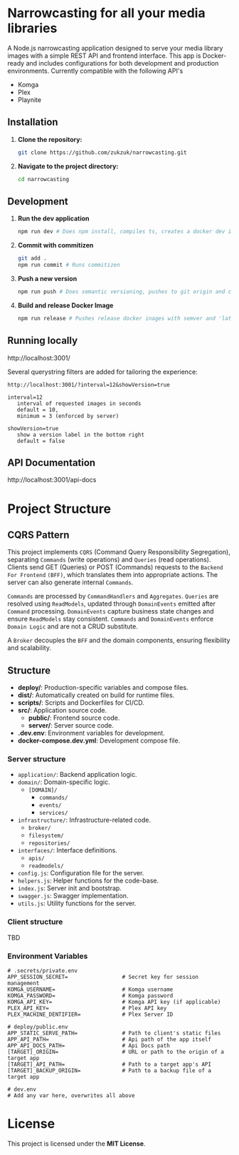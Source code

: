 # Narrowcasting for all your media libraries

A Node.js narrowcasting application designed to serve your media library images with a simple REST API and frontend interface. This app is Docker-ready and includes configurations for both development and production environments.
Currently compatible with the following API's
- Komga
- Plex
- Playnite

## Installation

1. **Clone the repository:**
   
   ```bash
   git clone https://github.com/zukzuk/narrowcasting.git
   ```
2. **Navigate to the project directory:**
   
   ```bash
   cd narrowcasting
   ```

## Development

1. **Run the dev application**
   
   ```bash
   npm run dev # Does npm install, compiles ts, creates a docker dev image and runs as container
   ```
2. **Commit with commitizen**
   
   ```bash
   git add .
   npm run commit # Runs commitizen
   ```
3. **Push a new version**
   
   ```bash
   npm run push # Does semantic versioning, pushes to git origin and creates a new dev image.
   ```
4. **Build and release Docker Image**
   
   ```bash
   npm run release # Pushes release docker inages with semver and 'latest' tag
   ```
## Running locally
http://localhost:3001/

Several querystring filters are added for tailoring the experience:
```plaintext
http://localhost:3001/?interval=12&showVersion=true

interval=12 
   interval of requested images in seconds 
   default = 10, 
   minimum = 3 (enforced by server)

showVersion=true 
   show a version label in the bottom right
   default = false
```

## API Documentation
http://localhost:3001/api-docs

# Project Structure

## CQRS Pattern

This project implements ```CQRS``` (Command Query Responsibility Segregation), separating ```Commands``` (write operations) and ```Queries``` (read operations). Clients send GET (Queries) or POST (Commands) requests to the ```Backend For Frontend``` ```(BFF)```, which translates them into appropriate actions. The server can also generate internal ```Commands```.

```Commands``` are processed by ```CommandHandlers``` and ```Aggregates```.
```Queries``` are resolved using ```ReadModels```, updated through ```DomainEvents``` emitted after ```Command``` processing.
```DomainEvents``` capture business state changes and ensure ```ReadModels``` stay consistent. ```Commands``` and ```DomainEvents``` enforce ```Domain Logic``` and are not a CRUD substitute.

A ```Broker``` decouples the ```BFF``` and the domain components, ensuring flexibility and scalability.

## Structure

- **deploy/**: Production-specific variables and compose files.
- **dist/**: Automatically created on build for runtime files.
- **scripts/**: Scripts and Dockerfiles for CI/CD.
- **src/**: Application source code.
   - **public/**: Frontend source code.
   - **server/**: Server source code.
- **.dev.env**: Environment variables for development.
- **docker-compose.dev.yml**: Development compose file.

### Server structure
  - `application/`: Backend application logic.
  - `domain/`: Domain-specific logic.
    - `[DOMAIN]/`
      - `commands/`
      - `events/`
      - `services/`
  - `infrastructure/`: Infrastructure-related code.
    - `broker/`
    - `filesystem/`
    - `repositories/`
  - `interfaces/`: Interface definitions.
    - `apis/`
    - `readmodels/`
  - `config.js`: Configuration file for the server.
  - `helpers.js`: Helper functions for the code-base.
  - `index.js`: Server init and bootstrap.
  - `swagger.js`: Swagger implementation.
  - `utils.js`: Utility functions for the server.

### Client structure
TBD

### Environment Variables

```plaintext
# .secrets/private.env
APP_SESSION_SECRET=                 # Secret key for session management
KOMGA_USERNAME=                     # Komga username
KOMGA_PASSWORD=                     # Komga password
KOMGA_API_KEY=                      # Komga API key (if applicable)
PLEX_API_KEY=                       # Plex API key
PLEX_MACHINE_DENTIFIER=             # Plex Server ID

# deploy/public.env
APP_STATIC_SERVE_PATH=              # Path to client's static files
APP_API_PATH=                       # Api path of the app itself
APP_API_DOCS_PATH=                  # Api Docs path
[TARGET]_ORIGIN=                    # URL or path to the origin of a target app
[TARGET]_API_PATH=                  # Path to a target app's API
[TARGET]_BACKUP_ORIGIN=             # Path to a backup file of a target app

# dev.env
# Add any var here, overwrites all above
```

# License
This project is licensed under the **MIT License**.
